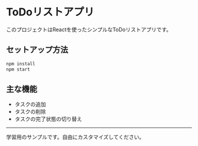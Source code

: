 # ToDoリストアプリ

このプロジェクトはReactを使ったシンプルなToDoリストアプリです。

## セットアップ方法

```bash
npm install
npm start
```

## 主な機能
- タスクの追加
- タスクの削除
- タスクの完了状態の切り替え

---

学習用のサンプルです。自由にカスタマイズしてください。

